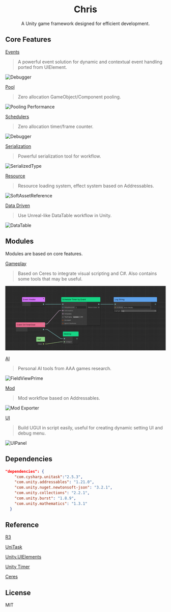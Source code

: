 <div align="center">

# Chris

A Unity game framework designed for efficient development.

</div>

## Core Features

[Events](./Docs/Events.md) 
> A powerful event solution for dynamic and contextual event handling ported from UIElement.

![Debugger](./Docs/Images/debugger.png)

[Pool](./Docs/Pool.md) 
> Zero allocation GameObject/Component pooling. 

![Pooling Performance](./Docs/Images/pooling-performance.png)

[Schedulers](./Docs/Schedulers.md) 
> Zero allocation timer/frame counter. 

![Debugger](./Docs/Images/scheduler_debugger.png)

[Serialization](./Docs/Serialization.md)
> Powerful serialization tool for workflow.

![SerializedType](./Docs/Images/serializedtype.png)

[Resource](./Docs/Resource.md) 
> Resource loading system, effect system based on Addressables. 

![SoftAssetReference](./Docs/Images/soft_asset_reference.png)

[Data Driven](./Docs/DataDriven.md)
>Use Unreal-like DataTable workflow in Unity.

![DataTable](./Docs/Images/datatable_editor_window.png)

## Modules

Modules are based on core features.

[Gameplay](./Docs/Gameplay.md)
>Based on Ceres to integrate visual scripting and C#. Also contains some tools that may be useful.

![Visual Scripting](./Docs/Images/visual_scripting.png)

[AI](./Docs/AI.md)

>Personal AI tools from AAA games research. 

![FieldViewPrime](./Docs/Images/fov-prime.gif)

[Mod](./Docs/Mod.md) 
> Mod workflow based on Addressables. 

![Mod Exporter](./Docs/Images/mod_exporter.png)

[UI](./Docs/UI.md) 
> Build UGUI in script easily, useful for creating dynamic setting UI and debug menu.

![UIPanel](./Docs/Images/ui_panel_view.png)

## Dependencies

```json
"dependencies": {
    "com.cysharp.unitask":"2.5.3",
    "com.unity.addressables": "1.21.0",
    "com.unity.nuget.newtonsoft-json": "3.2.1",
    "com.unity.collections": "2.2.1",
    "com.unity.burst": "1.8.9",
    "com.unity.mathematics": "1.3.1"
  }
```

## Reference

[R3](https://github.com/Cysharp/R3)

[UniTask](https://github.com/Cysharp/UniTask)

[Unity.UIElements](https://github.com/Unity-Technologies/UnityCsReference/tree/2022.3/ModuleOverrides/com.unity.ui/Core)

[Unity Timer](https://github.com/akbiggs/UnityTimer)

[Ceres](https://github.com/AkiKurisu/Ceres)

## License

MIT